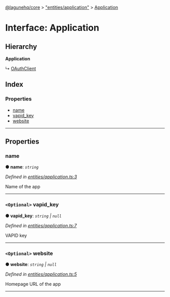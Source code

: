 [@lagunehq/core](../README.md) > ["entities/application"](../modules/_entities_application_.md) > [Application](../interfaces/_entities_application_.application.md)

# Interface: Application

## Hierarchy

**Application**

↳  [OAuthClient](_entities_oauth_.oauthclient.md)

## Index

### Properties

* [name](_entities_application_.application.md#name)
* [vapid_key](_entities_application_.application.md#vapid_key)
* [website](_entities_application_.application.md#website)

---

## Properties

<a id="name"></a>

###  name

**● name**: *`string`*

*Defined in [entities/application.ts:3](https://github.com/lagunehq/core/blob/35e3f58/src/entities/application.ts#L3)*

Name of the app

___
<a id="vapid_key"></a>

### `<Optional>` vapid_key

**● vapid_key**: *`string` \| `null`*

*Defined in [entities/application.ts:7](https://github.com/lagunehq/core/blob/35e3f58/src/entities/application.ts#L7)*

VAPID key

___
<a id="website"></a>

### `<Optional>` website

**● website**: *`string` \| `null`*

*Defined in [entities/application.ts:5](https://github.com/lagunehq/core/blob/35e3f58/src/entities/application.ts#L5)*

Homepage URL of the app

___

